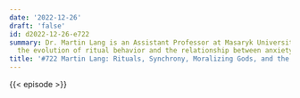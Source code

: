 ```yaml
---
date: '2022-12-26'
draft: 'false'
id: d2022-12-26-e722
summary: Dr. Martin Lang is an Assistant Professor at Masaryk University investigating
  the evolution of ritual behavior and the relationship between anxiety and rituals.
title: '#722 Martin Lang: Rituals, Synchrony, Moralizing Gods, and the Study of Religion'
---
```

{{< episode >}}
